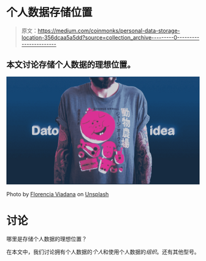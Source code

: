 # 个人数据存储位置

> 原文：<https://medium.com/coinmonks/personal-data-storage-location-356dcaa5a5dd?source=collection_archive---------0----------------------->

## 本文讨论存储个人数据的理想位置。

![](img/364678d5f648cc06698cc474586898cd.png)

Photo by [Florencia Viadana](https://unsplash.com/@florenciaviadana?utm_source=medium&utm_medium=referral) on [Unsplash](https://unsplash.com?utm_source=medium&utm_medium=referral)

# 讨论

哪里是存储个人数据的理想位置？

在本文中，我们讨论拥有个人数据的*个人*和使用个人数据的*组织*。还有其他型号。